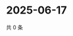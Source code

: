 # 2025-06-17

共 0 条

<!-- BEGIN ZHIHUVIDEO -->
<!-- 最后更新时间 Tue Jun 17 2025 17:13:40 GMT+0800 (China Standard Time) -->

<!-- END ZHIHUVIDEO -->
